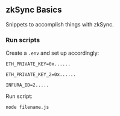 ## zkSync Basics

Snippets to accomplish things with zkSync.

### Run scripts

Create a `.env` and set up accordingly:

```
ETH_PRIVATE_KEY=0x......

ETH_PRIVATE_KEY_2=0x......

INFURA_ID=2.....
```

Run script:

```sh
node filename.js
```